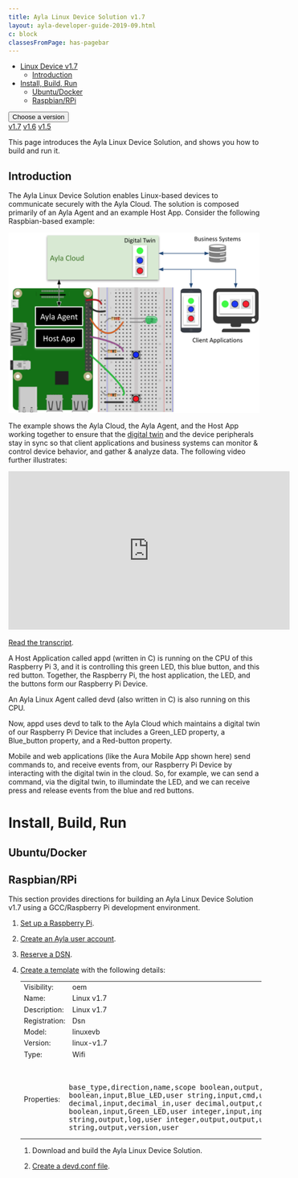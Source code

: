 ```yaml
---
title: Ayla Linux Device Solution v1.7
layout: ayla-developer-guide-2019-09.html
c: block
classesFromPage: has-pagebar
---
```


<aside id="pagebar" class="d-xl-block collapse">
  <ul>
    <li><a href="#core-title">Linux Device v1.7</a>
      <ul>
        <li><a href="#introduction">Introduction</a>
      </ul>
    </li>
    <li><a href="#install-build-run">Install, Build, Run</a>
      <ul>
        <li><a href="#ubuntu-docker">Ubuntu/Docker</a>
        <li><a href="#raspbian-rpi">Raspbian/RPi</a>
      </ul>
    </li>
  </ul>
</aside>

<div class="dropdown mb-3">
  <button class="btn btn-warning btn-sm dropdown-toggle" type="button" id="versions" data-toggle="dropdown" aria-haspopup="true" aria-expanded="false">Choose a version</button>
  <div class="dropdown-menu" aria-labelledby="versions">
    <a class="dropdown-item" href="../v1-7">v1.7</a>
    <a class="dropdown-item" href="../v1-6">v1.6</a>
    <a class="dropdown-item" href="../v1-5">v1.5</a>
  </div>
</div>

This page introduces the Ayla Linux Device Solution, and shows you how to build and run it.

## Introduction

The Ayla Linux Device Solution enables Linux-based devices to communicate securely with the Ayla Cloud. The solution is composed primarily of an Ayla Agent and an example Host App. Consider the following Raspbian-based example:

<img src="ayla-linux-solution-001.png" width="500" height=""> 

The example shows the Ayla Cloud, the Ayla Agent, and the Host App working together to ensure that the [digital twin](/glossary/digital-twin) and the device peripherals stay in sync so that client applications and business systems can monitor & control device behavior, and gather & analyze data. The following video further illustrates:

<iframe 
  width="560" 
  height="315" 
  src="https://www.youtube.com/embed/aDdyFeo2A5E?rel=0&amp;showinfo=0" 
  frameborder="0" 
  allow="autoplay; 
  encrypted-media" 
  allowfullscreen>
</iframe>

<p><a class="btn-link" data-toggle="collapse" href="#video-transcript" aria-expanded="false" aria-controls="video-transcript">Read the transcript</a>.</p>
<div class="collapse" id="video-transcript">
<div class="card card-body">
<p>A Host Application called appd (written in C) is running on the CPU of this Raspberry Pi 3, and it is controlling this green LED, this blue button, and this red button. Together, the Raspberry Pi, the host application, the LED, and the buttons form our Raspberry Pi Device.</p>
<p>An Ayla Linux Agent called devd (also written in C) is also running on this CPU.</p>
<p>Now, appd uses devd to talk to the Ayla Cloud which maintains a digital twin of our Raspberry Pi Device that includes a Green_LED property, a Blue_button property, and a Red-button property.</p>
<p class="mb-0">Mobile and web applications (like the Aura Mobile App shown here) send commands to, and receive events from, our Raspberry Pi Device by interacting with the digital twin in the cloud. So, for example, we can send a command, via the digital twin, to illumindate the LED, and we can receive press and release events from the blue and red buttons.</p>
</div>
</div>

# Install, Build, Run

## Ubuntu/Docker

## Raspbian/RPi

This section provides directions for building an Ayla Linux Device Solution v1.7 using a GCC/Raspberry Pi development environment.

1. [Set up a Raspberry Pi](../../../common-tasks/set-up-a-raspberry-pi).

1. [Create an Ayla user account](../../../common-tasks/create-a-user-account).

1. [Reserve a DSN](../../../common-tasks/reserve-a-dsn).

1. [Create a template](../../../common-tasks/create-a-template) with the following details:
    <table>
    <tr><td>Visibility:</td><td>oem</td></tr>
    <tr><td>Name:</td><td>Linux v1.7</td></tr>
    <tr><td>Description:</td><td>Linux v1.7</td></tr>
    <tr><td>Registration:</td><td>Dsn</td></tr>
    <tr><td>Model:</td><td>linuxevb</td></tr>
    <tr><td>Version:</td><td>linux-v1.7</td></tr>
    <tr><td>Type:</td><td>Wifi</td></tr>
    <tr><td>Properties:</td>
    <td style="padding:0; border-color:black;"><pre style="margin:0;">
base_type,direction,name,scope
boolean,output,Blue_button,user
boolean,input,Blue_LED,user
string,input,cmd,user
decimal,input,decimal_in,user
decimal,output,decimal_out,user
boolean,input,Green_LED,user
integer,input,input,user
string,output,log,user
integer,output,output,user
string,output,version,user</pre></td></tr>
    </table>

1. Download and build the Ayla Linux Device Solution.

1. [Create a devd.conf file](../../../common-tasks/create-a-devd-conf-file).

<!--
```
adc-1.7: import from device_linux db95d01 
https://github.com/AylaNetworks/device_linux_public/commit/5a4c0760b379a4c3cbbc698252d24e2b1286b51b
$ git clone https://github.com/AylaNetworks/device_linux_public.git
$ git checkout 5a4c0760b379a4c3cbbc698252d24e2b1286b51b
```
-->
